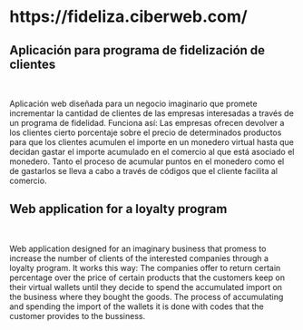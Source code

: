 <h1> https://fideliza.ciberweb.com/ </h1>
<h2>Aplicación para programa de fidelización de clientes</h2><br>
<p>Aplicación web diseñada para un negocio imaginario que promete incrementar la cantidad de clientes
de las empresas interesadas a través de un programa de fidelidad. Funciona así: Las empresas ofrecen devolver a los clientes
cierto porcentaje sobre el precio de determinados productos para que los clientes acumulen el importe en un monedero virtual
hasta que decidan gastar el importe acumulado en el comercio al que está asociado el monedero. Tanto el proceso de acumular
puntos en el monedero como el de gastarlos se lleva a cabo a través de códigos que el cliente facilita al comercio.</p>
<h2>Web application for a loyalty program</h2><br>
<p>Web application designed for an imaginary business that promess to increase the number of clients
of the interested companies through a loyalty program. It works this way: The companies offer to return certain percentage over
the price of certain products that the customers keep on their virtual wallets until they decide to spend the
accumulated import on the business where they bought the goods. The process of accumulating and spending the import
of the wallets it is done with codes that the customer provides to the bussiness.</p>
